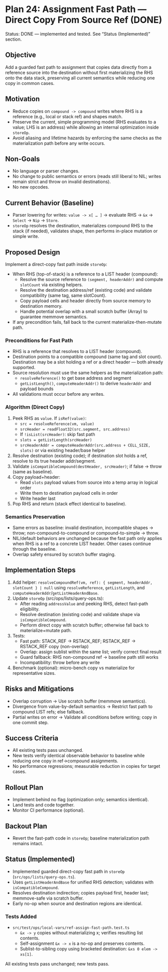 # Plan 24: Assignment Fast Path — Direct Copy From Source Ref (DONE)

Status: DONE — implemented and tested. See “Status (Implemented)” section.

## Objective
Add a guarded fast path to assignment that copies data directly from a reference source into the destination without first materializing the RHS onto the data stack, preserving all current semantics while reducing one copy in common cases.

## Motivation
- Reduce copies on `compound -> compound` writes where RHS is a reference (e.g., local or stack ref) and shapes match.
- Preserve the current, simple programming model (RHS evaluates to a value; LHS is an address) while allowing an internal optimization inside `storeOp`.
- Avoid aliasing and lifetime hazards by enforcing the same checks as the materialization path before any write occurs.

## Non-Goals
- No language or parser changes.
- No change to public semantics or errors (reads still liberal to NIL; writes remain strict and throw on invalid destinations).
- No new opcodes.

## Current Behavior (Baseline)
- Parser lowering for writes: `value -> x[ … ]` → evaluate RHS → `&x` → `Select` → `Nip` → `Store`.
- `storeOp` resolves the destination, materializes compound RHS to the stack (if needed), validates shape, then performs in-place mutation or simple write.

## Proposed Design
Implement a direct-copy fast path inside `storeOp`:
- When RHS (top-of-stack) is a reference to a LIST header (compound):
  - Resolve the source reference to `(segment, headerAddr)` and compute `slotCount` via existing helpers.
  - Resolve the destination address/ref (existing code) and validate compatibility (same tag, same slotCount).
  - Copy payload cells and header directly from source memory to destination memory.
  - Handle potential overlap with a small scratch buffer (Array<number>) to guarantee memmove semantics.
- If any precondition fails, fall back to the current materialize-then-mutate path.

### Preconditions for Fast Path
- RHS is a reference that resolves to a LIST header (compound).
- Destination points to a compatible compound (same tag and slot count). Destination may be a slot holding a ref or a direct header — both already supported.
- Source resolution must use the same helpers as the materialization path:
  - `resolveReference()` to get base address and segment
  - `getListLength()`, `computeHeaderAddr()` to derive `headerAddr` and payload bounds
- All validations must occur before any writes.

### Algorithm (Direct Copy)
1. Peek RHS as `value`. If `isRef(value)`:
   - `src = resolveReference(vm, value)`
   - `srcHeader = readFloat32(src.segment, src.address)`
   - If `!isList(srcHeader)`: skip fast path
   - `slots = getListLength(srcHeader)`
   - `srcHeaderAddr = computeHeaderAddr(src.address + CELL_SIZE, slots)` or via existing header/base helper
2. Resolve destination (existing code); if destination slot holds a ref, resolve to its true header addr/segment.
3. Validate `isCompatibleCompound(destHeader, srcHeader)`; if false → throw (same as baseline).
4. Copy payload+header:
   - Read `slots` payload values from source into a temp array in logical order
   - Write them to destination payload cells in order
   - Write header last
5. Pop RHS and return (stack effect identical to baseline).

### Semantics Preservation
- Same errors as baseline: invalid destination, incompatible shapes → throw; non-compound-to-compound or compound-to-simple → throw.
- NIL/default behaviors are unchanged because the fast path only applies when RHS is a ref to a concrete LIST header. Other cases continue through the baseline.
- Overlap safety ensured by scratch buffer staging.

## Implementation Steps
1. Add helper: `resolveCompoundRef(vm, ref): { segment, headerAddr, slotCount } | null` using `resolveReference`, `getListLength`, and `computeHeaderAddr`/`getListHeaderAndBase`.
2. Update `storeOp` (src/ops/lists/query-ops.ts):
   - After reading `addressValue` and peeking RHS, detect fast-path eligibility.
   - Resolve destination (existing code) and validate shape via `isCompatibleCompound`.
   - Perform direct copy with scratch buffer; otherwise fall back to materialize+mutate path.
3. Tests:
   - Fast path: STACK_REF → RSTACK_REF; RSTACK_REF → RSTACK_REF copy (non-overlap)
   - Overlap: assign sublist within the same list; verify correct final result
   - Guard fallback: RHS non-compound ref → baseline path still works
   - Incompatibility: throw before any write
4. Benchmark (optional): micro-bench copy vs materialize for representative sizes.

## Risks and Mitigations
- Overlap corruption → Use scratch buffer (memmove semantics).
- Divergence from value-by-default semantics → Restrict fast path to compound LIST refs; else fallback.
- Partial writes on error → Validate all conditions before writing; copy in one commit step.

## Success Criteria
- All existing tests pass unchanged.
- New tests verify identical observable behavior to baseline while reducing one copy in ref→compound assignments.
- No performance regressions; measurable reduction in copies for target cases.

## Rollout Plan
- Implement behind no flag (optimization only; semantics identical).
- Land tests and code together.
- Monitor CI performance (optional).

## Backout Plan
- Revert the fast-path code in `storeOp`; baseline materialization path remains intact.

## Status (Implemented)
- Implemented guarded direct-copy fast path in `storeOp` (`src/ops/lists/query-ops.ts`).
- Uses `getListHeaderAndBase` for unified RHS detection; validates with `isCompatibleCompound`.
- Resolves destination indirection; copies payload first, header last; memmove-safe via scratch buffer.
- Early no-op when source and destination regions are identical.

### Tests Added
- `src/test/ops/local-vars/ref-assign-fast-path.test.ts`
  - `&x -> y` copies without materializing x; verifies resulting list contents.
  - Self-assignment `&x -> x` is a no-op and preserves contents.
  - Sublist-to-sibling copy using bracketed destination: `&xs 0 elem -> xs[1]`.

All existing tests pass unchanged; new tests pass.
